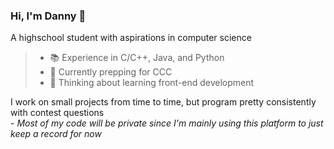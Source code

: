 ### Hi, I'm Danny 👋
A highschool student with aspirations in computer science
>
>- 📚 Experience in C/C++, Java, and Python
>- 🌱 Currently prepping for CCC
>- 🤔 Thinking about learning front-end development
>

I work on small projects from time to time, but program pretty consistently with contest questions
<br>- *Most of my code will be private since I'm mainly using this platform to just keep a record for now*</br>

<!--
**Danh295/Danh295** is a ✨ _special_ ✨ repository because its `README.md` (this file) appears on your GitHub profile.

Here are some ideas to get you started:

- 🔭 I’m currently working on ...
- 🌱 I’m currently learning ...
- 👯 I’m looking to collaborate on ...
- 🤔 I’m looking for help with ...
- 💬 Ask me about ...
- 📫 How to reach me: ...
- 😄 Pronouns: ...
- ⚡ Fun fact: ...
-->

